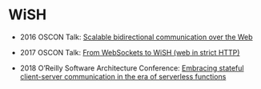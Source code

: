 # WiSH

* 2016 OSCON Talk: [Scalable bidirectional communication over the Web](https://cdn.oreillystatic.com/en/assets/1/event/154/Scalable%20bidirectional%20communication%20over%20the%20Web%20Presentation.pdf) 

* 2017 OSCON Talk: [From WebSockets to WiSH (web in strict HTTP)](https://cdn.oreillystatic.com/en/assets/1/event/214/From%20WebSockets%20to%20WiSH%20_web%20in%20strict%20HTTP_%20Presentation.pdf)

* 2018 O’Reilly Software Architecture Conference: [Embracing stateful client-server communication in the era of serverless functions
](https://docs.google.com/a/google.com/presentation/d/e/2PACX-1vRG5Ehjy1dPW0tX_ObXN6jaQLmBvdTQwhLYAhO2cTS9GHB3gh1QRaEXckVAG-ttpM7DSiUjfRfM7FPW/pub?start=false&loop=false&delayms=3000)
